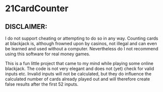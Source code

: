 # 21CardCounter
 
## DISCLAIMER:
I do not support cheating or attempting to do so in any way. Counting cards at blackjack is, although frowned upon by casinos, not illegal and can even be learned and used without a computer. Nevertheless do I not recommend using this software for real money games.

This is a fun little project that came to my mind while playing some online blackjack. The code is not very elegant and does not (yet) check for valid inputs etc. Invalid inputs will not be calculated, but they do influence the calculated number of cards already played out and will therefore create false results after the first 52 inputs. 
